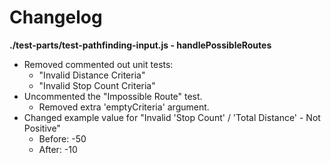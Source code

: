 # Changelog

**./test-parts/test-pathfinding-input.js - handlePossibleRoutes**
* Removed commented out unit tests:
	* "Invalid Distance Criteria"
	* "Invalid Stop Count Criteria"
* Uncommented the "Impossible Route" test.
	* Removed extra 'emptyCriteria' argument.
* Changed example value for "Invalid 'Stop Count' / 'Total Distance' - Not Positive"
	* Before: -50
	* After: -10
